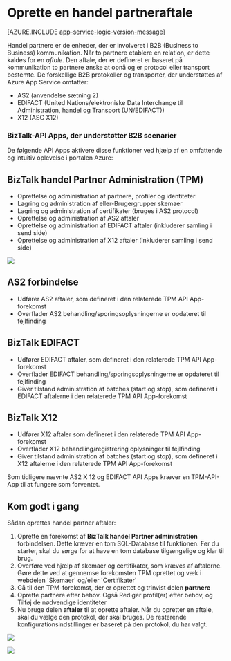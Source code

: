<properties 
   pageTitle="Oprette en handel partneraftale i Azure App Service | Microsoft Azure" 
   description="Oprette handel Partner aftaler" 
   services="logic-apps" 
   documentationCenter=".net,nodejs,java" 
   authors="rajram" 
   manager="erikre" 
   editor=""/>

<tags
   ms.service="logic-apps"
   ms.devlang="multiple"
    ms.topic="get-started-article"
   ms.tgt_pltfrm="na"
   ms.workload="integration" 
   ms.date="08/23/2016"
   ms.author="rajram"/>

# <a name="creating-a-trading-partner-agreement"></a>Oprette en handel partneraftale   

[AZURE.INCLUDE [app-service-logic-version-message](../../includes/app-service-logic-version-message.md)]

Handel partnere er de enheder, der er involveret i B2B (Business to Business) kommunikation. Når to partnere etablere en relation, er dette kaldes for en *aftale*. Den aftale, der er defineret er baseret på kommunikation to partnere ønske at opnå og er protocol eller transport bestemte. De forskellige B2B protokoller og transporter, der understøttes af Azure App Service omfatter:

- AS2 (anvendelse sætning 2)
- EDIFACT (United Nations/elektroniske Data Interchange til Administration, handel og Transport (UN/EDIFACT))
- X12 (ASC X12)

### <a name="biztalk-api-apps-that-support-b2b-scenarios"></a>BizTalk-API Apps, der understøtter B2B scenarier
De følgende API Apps aktivere disse funktioner ved hjælp af en omfattende og intuitiv oplevelse i portalen Azure:


## <a name="biztalk-trading-partner-management-tpm"></a>BizTalk handel Partner Administration (TPM)
- Oprettelse og administration af partnere, profiler og identiteter
- Lagring og administration af eller-Brugergrupper skemaer
- Lagring og administration af certifikater (bruges i AS2 protocol)
- Oprettelse og administration af AS2 aftaler
- Oprettelse og administration af EDIFACT aftaler (inkluderer samling i send side)
- Oprettelse og administration af X12 aftaler (inkluderer samling i send side)

![][1]


## <a name="as2-connector"></a>AS2 forbindelse
- Udfører AS2 aftaler, som defineret i den relaterede TPM API App-forekomst
- Overflader AS2 behandling/sporingsoplysningerne er opdateret til fejlfinding


## <a name="biztalk-edifact"></a>BizTalk EDIFACT
- Udfører EDIFACT aftaler, som defineret i den relaterede TPM API App-forekomst
- Overflader EDIFACT behandling/sporingsoplysningerne er opdateret til fejlfinding
- Giver tilstand administration af batches (start og stop), som defineret i EDIFACT aftalerne i den relaterede TPM API App-forekomst


## <a name="biztalk-x12"></a>BizTalk X12
- Udfører X12 aftaler som defineret i den relaterede TPM API App-forekomst 
- Overflader X12 behandling/registrering oplysninger til fejlfinding
- Giver tilstand administration af batches (start og stop), som defineret i X12 aftalerne i den relaterede TPM API App-forekomst

Som tidligere nævnte AS2 X 12 og EDIFACT API Apps kræver en TPM-API-App til at fungere som forventet.


## <a name="getting-started"></a>Kom godt i gang
Sådan oprettes handel partner aftaler:

1. Oprette en forekomst af **BizTalk handel Partner administration** forbindelsen. Dette kræver en tom SQL-Database til funktionen. Før du starter, skal du sørge for at have en tom database tilgængelige og klar til brug.
2. Overføre ved hjælp af skemaer og certifikater, som kræves af aftalerne. Gøre dette ved at gennemse forekomsten TPM oprettet og væk i webdelen 'Skemaer' og/eller 'Certifikater'
3. Gå til den TPM-forekomst, der er oprettet og trinvist delen **partnere**
4. Oprette partnere efter behov. Også Rediger profil(er) efter behov, og Tilføj de nødvendige identiteter
5. Nu bruge delen **aftaler** til at oprette aftaler. Når du opretter en aftale, skal du vælge den protokol, der skal bruges. De resterende konfigurationsindstillinger er baseret på den protokol, du har valgt.

![][2]

![][3]

<!--Image references-->
[1]: ./media/app-service-logic-create-a-trading-partner-agreement/TPMResourceView.png
[2]: ./media/app-service-logic-create-a-trading-partner-agreement/ProtocolSelection.png
[3]: ./media/app-service-logic-create-a-trading-partner-agreement/X12AgreementCreation.png
 

